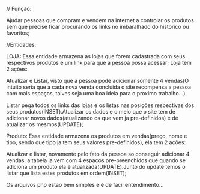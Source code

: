 // Função:

Ajudar pessoas que compram e vendem na internet a controlar os produtos sem que precise ficar procurando os links no imbaralhado do historico ou favoritos;



//Entidades:

LOJA: Essa entidade armazena as lojas que forem cadastrada com seus respectivos produtos e um link para que a pessoa possa acessar;
Loja tem 2 ações: 

Atualizar e Listar, visto que a pessoa pode adicionar somente 4 vendas(O intuito seria que a cada nova venda concluida o site recompensa a pessoa com mais espaços, talves seja uma boa ideia para o proximo trabalho...).

Listar pega todos os links das lojas e os listas nas posições respectivas dos seus produtos(INSET).Atualizar os dados e o meio que o site tem de adicionar novos dados(atualizando os que vem ja pre-definidos) e de atualizar os mesmos(UPDATE);

Produto: Essa entidade armazena os produtos em vendas(preço, nome e tipo, sendo que tipo ja tem seus valores pre-definidos), ela tem 2 ações: 

Atualizar e listar, novamente pelo fato da pessoa so conseguir adicionar 4 vendas, a tabela ja vem com 4 espaços pre-preenchidos que quando se adiciona um produto ela é atualizada(UPDATE).Junto do update temos o listar que lista estes produtos em ordem(INSET);

Os arquivos php estao bem simples e é de facil entendimento...